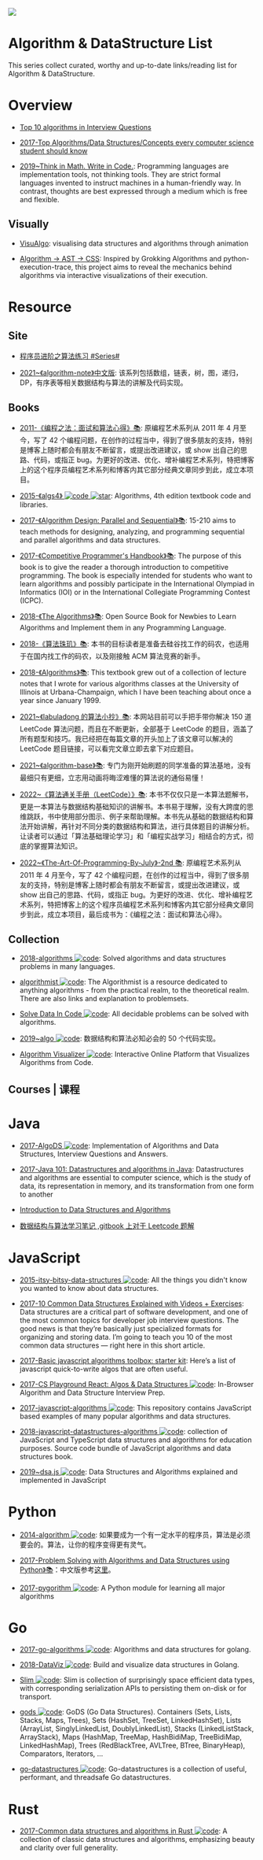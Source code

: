 ![](https://cdn-images-1.medium.com/max/2000/0*I5vtdhUqmRJ1zI1e.jpg)

# Algorithm & DataStructure List

This series collect curated, worthy and up-to-date links/reading list for Algorithm & DataStructure.

# Overview

- [Top 10 algorithms in Interview Questions](http://www.geeksforgeeks.org/top-10-algorithms-in-interview-questions)

- [2017-Top Algorithms/Data Structures/Concepts every computer science student should know](https://parg.co/Nr6)

- [2019~Think in Math. Write in Code.](https://justinmeiners.github.io/think-in-math/): Programming languages are implementation tools, not thinking tools. They are strict formal languages invented to instruct machines in a human-friendly way. In contrast, thoughts are best expressed through a medium which is free and flexible.

## Visually

- [VisuAlgo](https://parg.co/ddd): visualising data structures and algorithms through animation

- [Algorithm → AST → CSS](https://github.com/skidding/illustrated-algorithms): Inspired by Grokking Algorithms and python-execution-trace, this project aims to reveal the mechanics behind algorithms via interactive visualizations of their execution.

# Resource

## Site

- [程序员进阶之算法练习 #Series#](https://cloud.tencent.com/developer/article/1365773)

- [2021~《algorithm-note》中文版](https://github.com/Dairongpeng/algorithm-note): 该系列包括数组，链表，树，图，递归，DP，有序表等相关数据结构与算法的讲解及代码实现。

## Books

- [2011-《编程之法：面试和算法心得》📚](https://github.com/julycoding/The-Art-Of-Programming-By-July): 原编程艺术系列从 2011 年 4 月至今，写了 42 个编程问题，在创作的过程当中，得到了很多朋友的支持，特别是博客上随时都会有朋友不断留言，或提出改进建议，或 show 出自己的思路、代码，或指正 bug。为更好的改进、优化、增补编程艺术系列，特把博客上的这个程序员编程艺术系列和博客内其它部分经典文章同步到此，成立本项目。

- [2015-《algs4》 ![code](https://ng-tech.icu/assets/code.svg) ![star](https://img.shields.io/github/stars/kevin-wayne/algs4)](https://github.com/kevin-wayne/algs4): Algorithms, 4th edition textbook code and libraries.

- [2017-《Algorithm Design: Parallel and Sequential》📚](http://www.parallel-algorithms-book.com/): 15-210 aims to teach methods for designing, analyzing, and programming sequential and parallel algorithms and data structures.

- [2017-《Competitive Programmer's Handbook》📚](https://cses.fi/book.html): The purpose of this book is to give the reader a thorough introduction to competitive programming. The book is especially intended for students who want to learn algorithms and possibly participate in the International Olympiad in Informatics (IOI) or in the International Collegiate Programming Contest (ICPC).

- [2018-《The Algorithms》📚](https://github.com/TheAlgorithms): Open Source Book for Newbies to Learn Algorithms and Implement them in any Programming Language.

- [2018-《算法珠玑》📚](https://soulmachine.gitbooks.io/algorithm-essentials/): 本书的目标读者是准备去硅谷找工作的码农，也适用于在国内找工作的码农，以及刚接触 ACM 算法竞赛的新手。

- [2018-《Algorithms》📚](http://jeffe.cs.illinois.edu/teaching/algorithms/?#book): This textbook grew out of a collection of lecture notes that I wrote for various algorithms classes at the University of Illinois at Urbana-Champaign, which I have been teaching about once a year since January 1999.

- [2021~《labuladong 的算法小抄》📚](https://labuladong.gitbook.io/algo/): 本网站目前可以手把手带你解决 150 道 LeetCode 算法问题，而且在不断更新，全部基于 LeetCode 的题目，涵盖了所有题型和技巧。我已经把在每篇文章的开头加上了该文章可以解决的 LeetCode 题目链接，可以看完文章立即去拿下对应题目。

- [2021~《algorithm-base》📚](https://github.com/chefyuan/algorithm-base): 专门为刚开始刷题的同学准备的算法基地，没有最细只有更细，立志用动画将晦涩难懂的算法说的通俗易懂！

- [2022~《算法通关手册（LeetCode）》📚](https://algo.itcharge.cn/): 本书不仅仅只是一本算法题解书，更是一本算法与数据结构基础知识的讲解书。本书易于理解，没有大跨度的思维跳跃，书中使用部分图示、例子来帮助理解。本书先从基础的数据结构和算法开始讲解，再针对不同分类的数据结构和算法，进行具体题目的讲解分析。让读者可以通过「算法基础理论学习」和「编程实战学习」相结合的方式，彻底的掌握算法知识。

- [2022~《The-Art-Of-Programming-By-July》-2nd 📚](https://github.com/julycoding/The-Art-Of-Programming-By-July-2nd): 原编程艺术系列从 2011 年 4 月至今，写了 42 个编程问题，在创作的过程当中，得到了很多朋友的支持，特别是博客上随时都会有朋友不断留言，或提出改进建议，或 show 出自己的思路、代码，或指正 bug。为更好的改进、优化、增补编程艺术系列，特把博客上的这个程序员编程艺术系列和博客内其它部分经典文章同步到此，成立本项目，最后成书为：《编程之法：面试和算法心得》。

## Collection

- [2018-algorithms ![code](https://ng-tech.icu/assets/code.svg)](https://github.com/marcosfede/algorithms): Solved algorithms and data structures problems in many languages.

- [algorithmist ![code](https://ng-tech.icu/assets/code.svg)](http://www.algorithmist.com/index.php/Main_Page): The Algorithmist is a resource dedicated to anything algorithms - from the practical realm, to the theoretical realm. There are also links and explanation to problemsets.

- [Solve Data In Code ![code](https://ng-tech.icu/assets/code.svg)](https://github.com/espadrine/Solve-Data-In-Code): All decidable problems can be solved with algorithms.

- [2019~algo ![code](https://ng-tech.icu/assets/code.svg)](https://github.com/wangzheng0822/algo): 数据结构和算法必知必会的 50 个代码实现。

- [Algorithm Visualizer ![code](https://ng-tech.icu/assets/code.svg)](https://github.com/algorithm-visualizer/algorithm-visualizer): Interactive Online Platform that Visualizes Algorithms from Code.

## Courses | 课程

# Java

- [2017-AlgoDS ![code](https://ng-tech.icu/assets/code.svg)](https://github.com/sherxon/AlgoDS): Implementation of Algorithms and Data Structures, Interview Questions and Answers.

- [2017-Java 101: Datastructures and algorithms in Java](http://www.javaworld.com/article/2073390/core-java/datastructures-and-algorithms-part-1.html?nsdr=true): Datastructures and algorithms are essential to computer science, which is the study of data, its representation in memory, and its transformation from one form to another

- [Introduction to Data Structures and Algorithms](http://www.idevelopment.info/data/Programming/data_structures/overview/Data_Structures_Algorithms_Introduction.shtml)

- [数据结构与算法学习笔记 ,gitbook 上对于 Leetcode 题解](https://www.gitbook.com/book/yuanbin/algorithm/details)

# JavaScript

- [2015-itsy-bitsy-data-structures ![code](https://ng-tech.icu/assets/code.svg)](https://github.com/jamiebuilds/itsy-bitsy-data-structures): All the things you didn't know you wanted to know about data structures.

- [2017-10 Common Data Structures Explained with Videos + Exercises](https://parg.co/bIC): Data structures are a critical part of software development, and one of the most common topics for developer job interview questions. The good news is that they’re basically just specialized formats for organizing and storing data. I’m going to teach you 10 of the most common data structures — right here in this short article.

- [2017-Basic javascript algorithms toolbox: starter kit](https://parg.co/b75): Here’s a list of javascript quick-to-write algos that are often useful.

- [2017-CS Playground React: Algos & Data Structures ![code](https://ng-tech.icu/assets/code.svg)](https://parg.co/UZd): In-Browser Algorithm and Data Structure Interview Prep.

- [2017-javascript-algorithms ![code](https://ng-tech.icu/assets/code.svg)](https://github.com/trekhleb/javascript-algorithms): This repository contains JavaScript based examples of many popular algorithms and data structures.

- [2018-javascript-datastructures-algorithms ![code](https://ng-tech.icu/assets/code.svg)](https://github.com/loiane/javascript-datastructures-algorithms): collection of JavaScript and TypeScript data structures and algorithms for education purposes. Source code bundle of JavaScript algorithms and data structures book.

- [2019~dsa.js ![code](https://ng-tech.icu/assets/code.svg)](https://github.com/amejiarosario/dsa.js): Data Structures and Algorithms explained and implemented in JavaScript

# Python

- [2014-algorithm ![code](https://ng-tech.icu/assets/code.svg)](https://github.com/qiwsir/algorithm): 如果要成为一个有一定水平的程序员，算法是必须要会的。算法，让你的程序变得更有灵气。

- [2017-Problem Solving with Algorithms and Data Structures using Python》📚](http://6me.us/jgWZ)：中文版参考[这里](https://github.com/facert/python-data-structure-cn)。

- [2017-pygorithm ![code](https://ng-tech.icu/assets/code.svg)](https://github.com/OmkarPathak/pygorithm): A Python module for learning all major algorithms

# Go

- [2017-go-algorithms ![code](https://ng-tech.icu/assets/code.svg)](https://github.com/0xAX/go-algorithms): Algorithms and data structures for golang.

- [2018-DataViz ![code](https://ng-tech.icu/assets/code.svg)](https://github.com/Arafatk/DataViz?files=1): Build and visualize data structures in Golang.

- [Slim ![code](https://ng-tech.icu/assets/code.svg)](https://github.com/openacid/slim): Slim is collection of surprisingly space efficient data types, with corresponding serialization APIs to persisting them on-disk or for transport.

- [gods ![code](https://ng-tech.icu/assets/code.svg)](https://github.com/emirpasic/gods): GoDS (Go Data Structures). Containers (Sets, Lists, Stacks, Maps, Trees), Sets (HashSet, TreeSet, LinkedHashSet), Lists (ArrayList, SinglyLinkedList, DoublyLinkedList), Stacks (LinkedListStack, ArrayStack), Maps (HashMap, TreeMap, HashBidiMap, TreeBidiMap, LinkedHashMap), Trees (RedBlackTree, AVLTree, BTree, BinaryHeap), Comparators, Iterators, …

- [go-datastructures ![code](https://ng-tech.icu/assets/code.svg)](https://github.com/Workiva/go-datastructures): Go-datastructures is a collection of useful, performant, and threadsafe Go datastructures.

# Rust

- [2017-Common data structures and algorithms in Rust ![code](https://ng-tech.icu/assets/code.svg)](https://github.com/EbTech/rust-algorithms): A collection of classic data structures and algorithms, emphasizing beauty and clarity over full generality.
